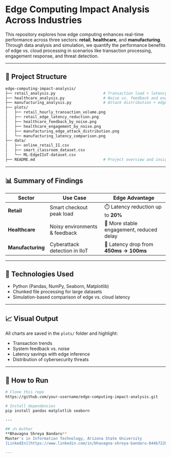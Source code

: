 # Edge Computing Impact Analysis Across Industries

This repository explores how edge computing enhances real-time performance across three sectors: **retail**, **healthcare**, and **manufacturing**. Through data analysis and simulation, we quantify the performance benefits of edge vs. cloud processing in scenarios like transaction processing, engagement response, and threat detection.

---

## 📁 Project Structure

```bash
edge-computing-impact-analysis/
├── retail_analysis.py                     # Transaction load + latency reduction simulation
├── healthcare_analysis.py                 # Noise vs. feedback and engagement impact
├── manufacturing_analysis.py              # Attack distribution + edge vs cloud detection latency
├── plots/
│   ├── retail_hourly_transaction_volume.png
│   ├── retail_edge_latency_reduction.png
│   ├── healthcare_feedback_by_noise.png
│   ├── healthcare_engagement_by_noise.png
│   ├── manufacturing_edge_attack_distribution.png
│   └── manufacturing_latency_comparison.png
├── data/
│   ├── online_retail_II.csv
│   ├── smart_classroom_dataset.csv
│   └── ML-EdgeIIoT-dataset.csv
├── README.md                              # Project overview and insights
```

---

## 📊 Summary of Findings

| Sector         | Use Case                       | Edge Advantage                                  |
|----------------|----------------------------------|--------------------------------------------------|
| **Retail**      | Smart checkout peak load         | ⏱️ Latency reduction up to **20%**              |
| **Healthcare**  | Noisy environments & feedback    | 🧠 More stable engagement, reduced delay        |
| **Manufacturing** | Cyberattack detection in IIoT    | 🔐 Latency drop from **450ms → 100ms**          |

---

## 🧠 Technologies Used
- Python (Pandas, NumPy, Seaborn, Matplotlib)
- Chunked file processing for large datasets
- Simulation-based comparison of edge vs. cloud latency

---

## 📈 Visual Output
All charts are saved in the `plots/` folder and highlight:
- Transaction trends
- System feedback vs. noise
- Latency savings with edge inference
- Distribution of cybersecurity threats

---

## 🚀 How to Run
```bash
# Clone this repo
https://github.com/your-username/edge-computing-impact-analysis.git

# Install dependencies
pip install pandas matplotlib seaborn

---

## ✍️ Author
**Bhavagna Shreya Bandaru**  
Master's in Information Technology, Arizona State University  
[LinkedIn](https://www.linkedin.com/in/bhavagna-shreya-bandaru-844b72202/) | [GitHub](https://github.com/bhavagna-shreya)

---

